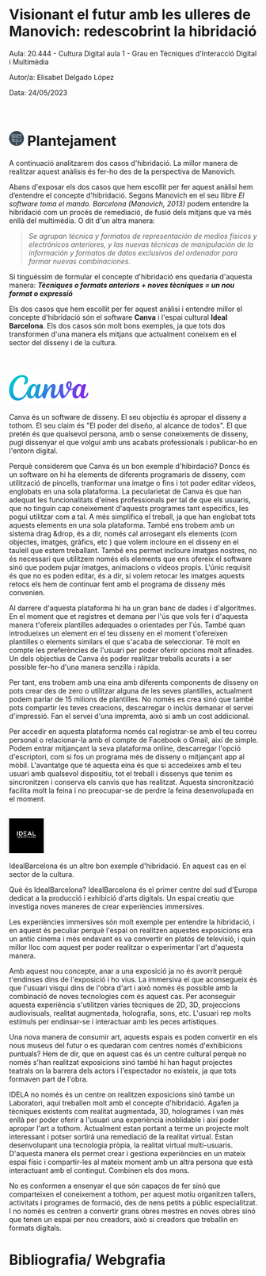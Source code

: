 
# Visionant el futur amb les ulleres de Manovich: redescobrint la hibridació

Aula: 20.444 - Cultura Digital aula 1 - Grau en Tècniques d'Interacció Digital i Multimèdia

Autor/a: Elisabet Delgado López

Data: 24/05/2023

# <img src="/presentacion.png" width="30" height="30" style="padding-top:30px"> Plantejament
A continuació analitzarem dos casos d'hibridació. La millor manera de realitzar aquest anàlisis és fer-ho des de la perspectiva de Manovich.

Abans d'exposar els dos casos que hem escollit per fer aquest anàlisi hem d’entendre el concepte d'hibridació. Segons Manovich en el seu llibre <em> El software toma el mando. Barcelona (Manovich, 2013) </em> podem entendre la hibridació com un procés de remediació, de fusió dels mitjans que va més enllà del multimèdia. O dit d'un altra manera: 
> <em>Se agrupan técnica y formatos de representación de medios físicos y electrónicos anteriores, y las nuevas técnicas de manipulación de la información y formatos de datos exclusivos del ordenador para formar nuevas combinaciones.</em>

Si tinguéssim de formular el concepte d'hibridació ens quedaria d'aquesta manera: <em><strong>Tècniques o formats anteriors + noves tècniques = un nou format o expressió </strong></em>

Els dos casos que hem escollit per fer aquest anàlisi i entendre millor el concepte d'hibridació són el software <strong>Canva</strong> i l'espai cultural <strong>Ideal Barcelona</strong>. Els dos casos són molt bons exemples, ja que tots dos transformen d'una manera els mitjans que actualment coneixem en el sector del disseny i de la cultura.<br>

#
<br>
<img src="/logo-canva.svg">

Canva és un software de disseny. El seu objectiu és apropar el disseny a tothom. El seu claim és "El poder del diseño, al alcance de todos". El que pretén és que qualsevol persona, amb o sense coneixements de disseny, pugi dissenyar el que volguí amb uns acabats professionals i publicar-ho en l'entorn digital.

Perquè considerem que Canva és un bon exemple d'hibirdació?
Doncs és un software on hi ha elements de diferents programaris de disseny, com utilització de pincells, tranformar una imatge o fins i tot poder editar vídeos, englobats en una sola plataforma.
La pecularietat de Canva és que han adequat les funcionalitats d'eines professionals per tal de que els usuaris, que no tinguin cap coneixement d'aquests programes tant especifics, les pogui utilitzar com a tal. A més simplifica el treball, ja que han englobat tots aquests elements en una sola plataforma. També ens trobem amb un sistema drag &drop, és a dir, només cal arrosegant els elements (com objectes, imatges, gràfics, etc ) que volem incloure en el disseny en el taulell que estem treballant. També ens permet incloure imatges nostres, no és necessari que utilitzem només els elements que ens ofereix el software sinó que podem pujar imatges, animacions o vídeos propis. L'únic requisit és que no es poden editar, és a dir, si volem retocar les imatges aquests retocs els hem de continuar fent amb el programa de disseny més convenien.

Al darrere d'aquesta plataforma hi ha un gran banc de dades i d'algoritmes. En el moment que et registres et demana per l'ús que vols fer i d'aquesta manera t'ofereix plantilles adequades o orientades per l'ús. També quan introdueixes un element en el teu disseny en el moment t'ofereixen plantilles o elements similars el que s'acaba de seleccionar. Té molt en compte les preferències de l'usuari per poder oferir opcions molt afinades. Un dels objectius de Canva és poder realitzar treballs acurats i a ser possible fer-ho d'una manera senzilla i ràpida.

Per tant, ens trobem amb una eina amb diferents components de disseny on pots crear des de zero o utilitzar alguna de les seves plantilles, actualment podem parlar de 15 milions de plantilles. No només es crea sinó que també pots compartir les teves creacions, descarregar o inclús demanar el servei d'impressió. Fan el servei d'una impremta, això si amb un cost addicional.

Per accedir en aquesta plataforma només cal registrar-se amb el teu correu personal o relacionar-la amb el compte de Facebook o Gmail, així de simple. Podem entrar mitjançant la seva plataforma online, descarregar l'opció d'escriptori, com si fos un programa més de disseny o mitjançant app al mòbil. L'avantatge que té aquesta eina és que si accedeixes amb el teu usuari amb qualsevol dispositiu, tot el treball i dissenys que tenim es sincronitzen i conserva els canvis que has realitzat. Aquesta sincronització facilita molt la feina i no preocupar-se de perdre la feina desenvolupada en el moment.

<br>
<img src="/logo-IdealBarcelona.png" width="70" >

IdealBarcelona és un altre bon exemple d'hibridació. En aquest cas en el sector de la cultura.

Què és IdealBarcelona?
IdealBarcelona és el primer centre del sud d'Europa dedicat a la producció i exhibició d'arts digitals. Un espai creatiu que investiga noves maneres de crear experiències immersives.

Les experiències immersives són molt exemple per entendre la hibridació, i en aquest és peculiar perquè l'espai on realitzen aquestes exposicions era un antic cinema i més endavant es va convertir en platós de televisió, i quin millor lloc com aquest per poder realitzar o experimentar l'art d'aquesta manera.

Amb aquest nou concepte, anar a una exposició ja no és avorrit perquè t'endinses dins de l'exposició i ho vius. La immersiva el que aconsegueix és que l'usuari visqui dins de l'obra d'art i això només és possible amb la combinació de noves tecnologies com és aquest cas. Per aconseguir aquesta experiència s'utilitzen vàries tècniques de 2D, 3D, projeccions audiovisuals, realitat augmentada, holografia, sons, etc. L'usuari rep molts estímuls per endinsar-se i interactuar amb les peces artístiques.

Una nova manera de consumir art, aquests espais es poden convertir en els nous museus del futur o es quedaran com centres només d'exhibicions puntuals? Hem de dir, que en aquest cas és un centre cultural perquè no només s'han realitzat exposicions sinó també hi han hagut projectes teatrals on la barrera dels actors i l'espectador no existeix, ja que tots formaven part de l'obra.

IDELA no només és un centre on realitzen exposicions sinó també un Laboratori, aquí treballen molt amb el concepte d'hibridació. Agafen ja tècniques existents com realitat augmentada, 3D, hologrames i van més enllà per poder oferir a l'usuari una experiència inoblidable i així poder apropar l'art a tothom. Actualment estan portant a terme un projecte molt interessant i potser sortirà una remediació de la realitat virtual. Estan desenvolupant una tecnologia pròpia, la realitat virtual multi-usuaris. D'aquesta manera els permet crear i gestiona experiències en un mateix espai físic i compartir-les al mateix moment amb un altra persona que està interactuant amb el contingut. Combinen els dos mons.

No es conformen a ensenyar el que són capaços de fer sinó que comparteixen el coneixement a tothom, per aquest motiu organitzen tallers, activitats i programes de formació, des de nens petits a públic especialitzat. I no només es centren a convertir grans obres mestres en noves obres sinó que tenen un espai per nou creadors, això si creadors que treballin en formats digitals.

# Bibliografia/ Webgrafia

